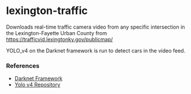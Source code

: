 # lexington-traffic
Downloads real-time traffic camera video from any specific intersection in the Lexington-Fayette Urban County from https://trafficvid.lexingtonky.gov/publicmap/

YOLO_v4 on the Darknet framework is run to detect cars in the video feed.

### References
* [Darknet Framework](http://pjreddie.com/darknet/)
* [Yolo v4 Repository](https://github.com/AlexeyAB/darknet)
